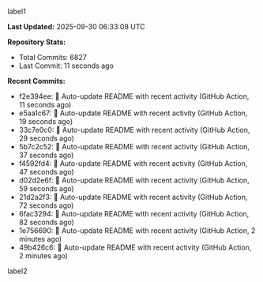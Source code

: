 
label1 
<!-- ACTIVITY_START -->
**Last Updated:** 2025-09-30 06:33:08 UTC

**Repository Stats:**
- Total Commits: 6827
- Last Commit: 11 seconds ago

**Recent Commits:**
- f2e394ee: 🤖 Auto-update README with recent activity (GitHub Action, 11 seconds ago)
- e5aa1c67: 🤖 Auto-update README with recent activity (GitHub Action, 19 seconds ago)
- 33c7e0c0: 🤖 Auto-update README with recent activity (GitHub Action, 29 seconds ago)
- 5b7c2c52: 🤖 Auto-update README with recent activity (GitHub Action, 37 seconds ago)
- f4592fd4: 🤖 Auto-update README with recent activity (GitHub Action, 47 seconds ago)
- d02d2e6f: 🤖 Auto-update README with recent activity (GitHub Action, 59 seconds ago)
- 21d2a2f3: 🤖 Auto-update README with recent activity (GitHub Action, 72 seconds ago)
- 6fac3294: 🤖 Auto-update README with recent activity (GitHub Action, 82 seconds ago)
- 1e756690: 🤖 Auto-update README with recent activity (GitHub Action, 2 minutes ago)
- 49b426c6: 🤖 Auto-update README with recent activity (GitHub Action, 2 minutes ago)
<!-- ACTIVITY_END -->

label2
